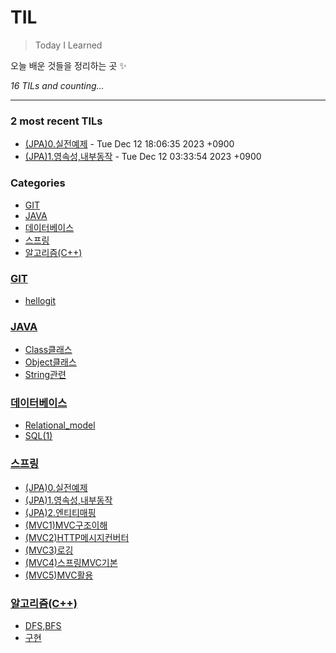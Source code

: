 # TIL
> Today I Learned

오늘 배운 것들을 정리하는 곳 ✨


_16 TILs and counting..._

---

### 2 most recent TILs

- [(JPA)0.실전예제](스프링/(JPA)0.실전예제.md) - Tue Dec 12 18:06:35 2023 +0900
- [(JPA)1.영속성,내부동작](스프링/(JPA)1.영속성,내부동작.md) - Tue Dec 12 03:33:54 2023 +0900

### Categories

- [GIT](#GIT)
- [JAVA](#JAVA)
- [데이터베이스](#데이터베이스)
- [스프링](#스프링)
- [알고리즘(C++)](#알고리즘(C++))

### [GIT](#GIT)
- [hellogit](GIT/hellogit.md)

### [JAVA](#JAVA)
- [Class클래스](JAVA/Class클래스.md)
- [Object클래스](JAVA/Object클래스.md)
- [String관련](JAVA/String관련.md)

### [데이터베이스](#데이터베이스)
- [Relational_model](데이터베이스/Relational_model.md)
- [SQL(1)](데이터베이스/SQL(1).md)

### [스프링](#스프링)
- [(JPA)0.실전예제](스프링/(JPA)0.실전예제.md)
- [(JPA)1.영속성,내부동작](스프링/(JPA)1.영속성,내부동작.md)
- [(JPA)2.엔티티매핑](스프링/(JPA)2.엔티티매핑.md)
- [(MVC1)MVC구조이해](스프링/(MVC1)MVC구조이해.md)
- [(MVC2)HTTP메시지컨버터](스프링/(MVC2)HTTP메시지컨버터.md)
- [(MVC3)로깅](스프링/(MVC3)로깅.md)
- [(MVC4)스프링MVC기본](스프링/(MVC4)스프링MVC기본.md)
- [(MVC5)MVC활용](스프링/(MVC5)MVC활용.md)

### [알고리즘(C++)](#알고리즘(C++))
- [DFS,BFS](알고리즘(C++)/DFS,BFS.md)
- [구현](알고리즘(C++)/구현.md)


